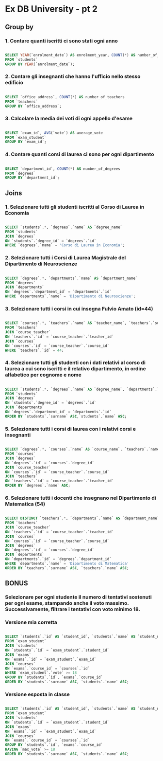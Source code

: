 
# Ex DB University - pt 2

## Group by

### 1. Contare quanti iscritti ci sono stati ogni anno

```sql

SELECT YEAR(`enrolment_date`) AS enrolment_year, COUNT(*) AS number_of_enrolled
FROM `students`
GROUP BY YEAR(`enrolment_date`);

```

### 2. Contare gli insegnanti che hanno l'ufficio nello stesso edificio

```sql

SELECT `office_address`, COUNT(*) AS number_of_teachers
FROM `teachers`
GROUP BY `office_address`;

```

### 3. Calcolare la media dei voti di ogni appello d'esame

```sql

SELECT `exam_id`, AVG(`vote`) AS average_vote
FROM `exam_student`
GROUP BY `exam_id`;

```

### 4. Contare quanti corsi di laurea ci sono per ogni dipartimento

```sql

SELECT `department_id`, COUNT(*) AS number_of_degrees
FROM `degrees`
GROUP BY `department_id`;

```


## Joins

### 1. Selezionare tutti gli studenti iscritti al Corso di Laurea in Economia

```sql

SELECT `students`.*, `degrees`.`name` AS `degree_name`
FROM `students`
JOIN `degrees`
ON `students`.`degree_id` = `degrees`.`id`
WHERE `degrees`.`name` = 'Corso di Laurea in Economia';

```

### 2. Selezionare tutti i Corsi di Laurea Magistrale del Dipartimento di Neuroscienze

```sql

SELECT `degrees`.*, `departments`.`name` AS `department_name`
FROM `degrees`
JOIN `departments`
ON `degrees`.`department_id` = `departments`.`id`
WHERE `departments`.`name` = 'Dipartimento di Neuroscienze';

```

### 3. Selezionare tutti i corsi in cui insegna Fulvio Amato (id=44)

```sql

SELECT `courses`.*, `teachers`.`name` AS `teacher_name`, `teachers`.`surname` AS `teacher_surname`
FROM `teachers`
JOIN `course_teacher`
ON `teachers`.`id` = `course_teacher`.`teacher_id`
JOIN `courses`
ON `courses`.`id` = `course_teacher`.`course_id`
WHERE `teachers`.`id` = 44;

```

### 4. Selezionare tutti gli studenti con i dati relativi al corso di laurea a cui sono iscritti e il relativo dipartimento, in ordine alfabetico per cognome e nome

```sql

SELECT `students`.*, `degrees`.`name` AS `degree_name`, `departments`.`name` AS `department_name`
FROM `students`
JOIN `degrees`
ON `students`.`degree_id` = `degrees`.`id`
JOIN `departments`
ON `degrees`.`department_id` = `departments`.`id`
ORDER BY `students`.`surname` ASC,`students`.`name` ASC;

```

### 5. Selezionare tutti i corsi di laurea con i relativi corsi e insegnanti

```sql

SELECT `degrees`.*, `courses`.`name` AS `course_name`, `teachers`.`name` AS `teacher_name`, `teachers`.`surname` AS `teacher_surname`
FROM `courses`
JOIN `degrees`
ON `degrees`.`id` = `courses`.`degree_id`
JOIN `course_teacher`
ON `courses`.`id` = `course_teacher`.`course_id`
JOIN `teachers`
ON `teachers`.`id` = `course_teacher`.`teacher_id`
ORDER BY `degrees`.`name` ASC;

```

### 6. Selezionare tutti i docenti che insegnano nel Dipartimento di Matematica (54)

```sql

SELECT DISTINCT `teachers`.*, `departments`.`name` AS `department_name`
FROM `teachers`
JOIN `course_teacher`
ON `teachers`.`id` = `course_teacher`.`teacher_id`
JOIN `courses`
ON `courses`.`id` = `course_teacher`.`course_id`
JOIN `degrees`
ON `degrees`.`id` = `courses`.`degree_id`
JOIN `departments`
ON `departments`.`id` = `degrees`.`department_id`
WHERE `departments`.`name` = 'Dipartimento di Matematica'
ORDER BY `teachers`.`surname` ASC, `teachers`.`name` ASC;

```

## BONUS
### Selezionare per ogni studente il numero di tentativi sostenuti per ogni esame, stampando anche il voto massimo. Successivamente, filtrare i tentativi con voto minimo 18.

### Versione mia corretta
```sql

SELECT `students`.`id` AS `student_id`, `students`.`name` AS `student_name`, `students`.`surname` as `student_surname`, `courses`.`id` AS `course_id`, `courses`.`name` AS `course_name`, COUNT(`exams`.`course_id`) AS `tentatives`, MAX(`exam_student`.`vote`) AS `max_vote`
FROM `exam_student`
JOIN `students`
ON `students`.`id` = `exam_student`.`student_id`
JOIN `exams`
ON `exams`.`id` = `exam_student`.`exam_id`
JOIN `courses`
ON `exams`.`course_id` = `courses`.`id`
WHERE `exam_student`.`vote` >= 18
GROUP BY `students`.`id`, `exams`.`course_id`
ORDER BY `students`.`surname` ASC, `students`.`name` ASC;

```

### Versione esposta in classe
```sql

SELECT `students`.`id` AS `student_id`, `students`.`name` AS `student_name`, `students`.`surname` as `student_surname`, `courses`.`id` AS `course_id`, `courses`.`name` AS `course_name`, COUNT(`exams`.`course_id`) AS `tentatives`, MAX(`exam_student`.`vote`) AS `max_vote`
FROM `exam_student`
JOIN `students`
ON `students`.`id` = `exam_student`.`student_id`
JOIN `exams`
ON `exams`.`id` = `exam_student`.`exam_id`
JOIN `courses`
ON `exams`.`course_id` = `courses`.`id`
GROUP BY `students`.`id`, `exams`.`course_id`
HAVING `max_vote` >= 18
ORDER BY `students`.`surname` ASC, `students`.`name` ASC;

```